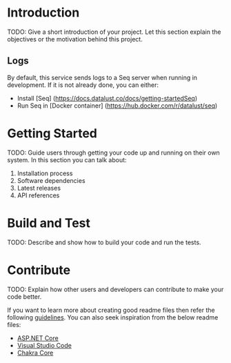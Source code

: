 # Introduction 
TODO: Give a short introduction of your project. Let this section explain the objectives or the motivation behind this project. 

## Logs
By default, this service sends logs to a Seq server when running in development. If it is not already done, you can either:
- Install [Seq] (https://docs.datalust.co/docs/getting-startedSeq)
- Run Seq in [Docker container] (https://hub.docker.com/r/datalust/seq)

# Getting Started
TODO: Guide users through getting your code up and running on their own system. In this section you can talk about:
1.	Installation process
2.	Software dependencies
3.	Latest releases
4.	API references

# Build and Test
TODO: Describe and show how to build your code and run the tests. 

# Contribute
TODO: Explain how other users and developers can contribute to make your code better. 

If you want to learn more about creating good readme files then refer the following [guidelines](https://docs.microsoft.com/en-us/azure/devops/repos/git/create-a-readme?view=azure-devops). You can also seek inspiration from the below readme files:
- [ASP.NET Core](https://github.com/aspnet/Home)
- [Visual Studio Code](https://github.com/Microsoft/vscode)
- [Chakra Core](https://github.com/Microsoft/ChakraCore)